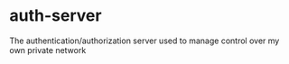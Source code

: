 # auth-server

The authentication/authorization server used to manage control over my own private network
